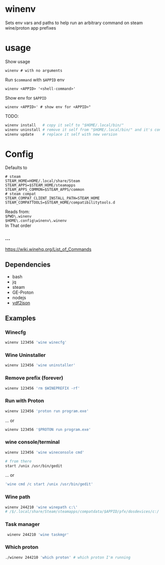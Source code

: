 # winenv

Sets env vars and paths to help run an arbitrary command on steam wine/proton app prefixes

# usage  
Show usage
```
winenv # with no arguments
```

Run ```$command``` with ```$APPID``` env
```
winenv <APPID> '<shell-command>'
```
Show env for ```$APPID```
```
winenv <APPID>' # show env for <APPID>" 
```
 
TODO:
```bash
winenv install   # copy it self to "$HOME/.local/bin/"
winenv uninstall # remove it self from "$HOME/.local/bin/" and it's config from "$HOME/.config/winenv"
winenv update    # replace it self with new version
```

# Config
Defaults to 
```
# steam
STEAM_HOME=HOME/.local/share/Steam
STEAM_APPS=$STEAM_HOME/steamapps
STEAM_APPS_COMMON=$STEAM_APPS/common
# steam compat
STEAM_COMPAT_CLIENT_INSTALL_PATH=STEAM_HOME
STEAM_COMPATTOOLS=$STEAM_HOME/compatibilitytools.d
```
Reads from:  
```$PWD\.winenv```  
```$HOME\.config\winenv\.winenv```  
In That order


 ### ...

 https://wiki.winehq.org/List_of_Commands

## Dependencies

- bash
- jq
- steam
- GE-Proton
- nodejs
- [vdf2json](https://github.com/d10221/vdf2json)

## Examples

### Winecfg

```bash
winenv 123456 'wine winecfg'
```

### Wine Uninstaller

```bash
winenv 123456 'wine uninstaller'
```

### Remove prefix (forever)

```bash
winenv 123456 'rm $WINEPREFIX -rf'
```

### Run with Proton 

```bash
winenv 123456 'proton run program.exe'
``` 
... or 

```bash
winenv 123456 '$PROTON run program.exe'
```

### wine console/terminal
```bash
winenv 123456 'wine wineconsole cmd'
```

```bash
# from there 
start /unix /usr/bin/gedit
```
 ... or 

```bash
'wine cmd /c start /unix /usr/bin/gedit'
```

### Wine path

```bash
winenv 244210 'wine winepath c:\' 
# /$/.local/share/Steam/steamapps/compatdata/$APPID/pfx/dosdevices/c:/'
```

### Task manager

```bash
 winenv 244210 'wine taskmgr'
 ```

 ### Which proton

 ```bash
 ./winenv 244210 'which proton' # which proton I'm running
 ```